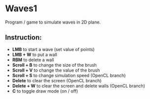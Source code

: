 # Waves1
Program / game to simulate waves in 2D plane.

## Instruction:

  * **LMB** to start a wave (set value of points)
  * **LMB + W** to put a wall
  * **RBM** to delete a wall
  * **Scroll + B** to change the size of the brush
  * **Scroll + V** to change the value of the brush
  * **Scroll + S** to change simulation speed (OpenCL branch)
  * **Delete** to clear the screen (OpenCL branch)
  * **Delete + W** to clear the screen and delete walls (OpenCL branch)
  * **C** to toggle draw mode (on / off)

